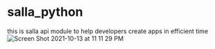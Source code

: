 # salla_python
this is salla api  module to help developers  create apps in efficient time 
![Screen Shot 2021-10-13 at 11 11 29 PM](https://user-images.githubusercontent.com/74323728/137205858-0bb60d9c-b1eb-435b-aa10-ebd3d4e545a1.png)

